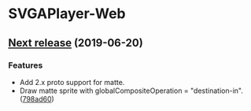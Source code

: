 # SVGAPlayer-Web 

## [Next release](https://github.com/yyued/SVGAPlayer-Web/compare/2.1.0...2.3.0) (2019-06-20)

### Features

* Add 2.x proto support for matte.
* Draw matte sprite with globalCompositeOperation = "destination-in". ([798ad60](https://github.com/yyued/SVGAPlayer-Web/commit/798ad60))





